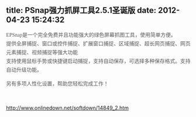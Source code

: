title: PSnap强力抓屏工具2.5.1圣诞版
date: 2012-04-23 15:24:32
---

<span style="color:#555555;font-family:宋体, tahoma;font-size:14px;line-height:24px;white-space:normal;background-color:#FFFFFF;">EPSnap是一个完全免费并且功能强大的绿色屏幕抓图工具，使用简单方便。</span><br style="padding-top:0px;padding-right:0px;padding-bottom:0px;padding-left:0px;margin-top:0px;margin-right:0px;margin-bottom:0px;margin-left:0px;color:#555555;font-family:宋体, tahoma;font-size:14px;line-height:24px;white-space:normal;background-color:#FFFFFF;" />
<span style="color:#555555;font-family:宋体, tahoma;font-size:14px;line-height:24px;white-space:normal;background-color:#FFFFFF;">提供全屏捕捉、窗口或控件捕捉、扩展窗口捕捉、区域捕捉、超长网页捕捉、网页元素捕捉、视频捕捉等强大功能</span><br style="padding-top:0px;padding-right:0px;padding-bottom:0px;padding-left:0px;margin-top:0px;margin-right:0px;margin-bottom:0px;margin-left:0px;color:#555555;font-family:宋体, tahoma;font-size:14px;line-height:24px;white-space:normal;background-color:#FFFFFF;" />
<span style="color:#555555;font-family:宋体, tahoma;font-size:14px;line-height:24px;white-space:normal;background-color:#FFFFFF;">支持使用鼠标手势或快捷键启动捕捉，支持自动保存，可选择多种保存格式。支持自动升级功能。</span><br style="padding-top:0px;padding-right:0px;padding-bottom:0px;padding-left:0px;margin-top:0px;margin-right:0px;margin-bottom:0px;margin-left:0px;color:#555555;font-family:宋体, tahoma;font-size:14px;line-height:24px;white-space:normal;background-color:#FFFFFF;" />
<p>
	<span style="color:#555555;font-family:宋体, tahoma;font-size:14px;line-height:24px;white-space:normal;background-color:#FFFFFF;">另有多项人性化设置，帮助您轻松完成工作！</span>
</p>
<p>
	<br />
</p>
<p>
	<a href="http://www.onlinedown.net/softdown/14849_2.htm">http://www.onlinedown.net/softdown/14849_2.htm</a>
</p>